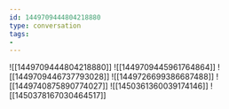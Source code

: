 ```yaml
---
id: 1449709444804218880
type: conversation
tags:
- 
---
```

![[1449709444804218880]]
![[1449709445961764864]]
![[1449709446737793028]]
![[1449726699386687488]]
![[1449740875890774027]]
![[1450361360039174146]]
![[1450378167030464517]]

